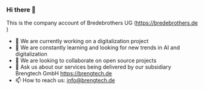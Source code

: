 ### Hi there 👋

<!--
**bbrosint/bbrosint** is a ✨ _special_ ✨ repository because its `README.md` (this file) appears on your GitHub profile.-->

This is the company account of Bredebrothers UG (https://bredebrothers.de )

- 🔭 We are currently working on a digitalization project
- 🌱 We are constantly learning and looking for new trends in AI and digitalization
- 👯 We are looking to collaborate on open source projects
- 💬 Ask us about our services being delivered by our subsidiary Brengtech GmbH https://brengtech.de
- 📫 How to reach us: info@brengtech.de
